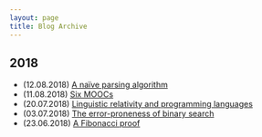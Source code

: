 ```yaml
---
layout: page
title: Blog Archive
---
```

## 2018
- (12.08.2018) [A naïve parsing algorithm](https://marcelgoh.github.io/2018/08/12/naive-parser.html)
- (11.08.2018) [Six MOOCs](https://marcelgoh.github.io/2018/08/11/six-moocs.html)
- (20.07.2018) [Linguistic relativity and programming languages](https://marcelgoh.github.io/2018/07/20/linguistic-relativity.html)
- (03.07.2018) [The error-proneness of binary search](https://marcelgoh.github.io/2018/07/03/binary-search.html)
- (23.06.2018) [A Fibonacci proof](https://marcelgoh.github.io/2018/06/23/fibonacci.html)